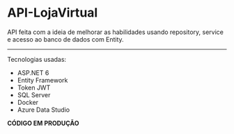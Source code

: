 # API-LojaVirtual

API feita com a ideia de melhorar as habilidades usando repository, service e acesso ao banco de dados com Entity.

----------------------


Tecnologias usadas:
- ASP.NET 6
- Entity Framework
- Token JWT
- SQL Server
- Docker
- Azure Data Studio

**CÓDIGO EM PRODUÇÃO**
